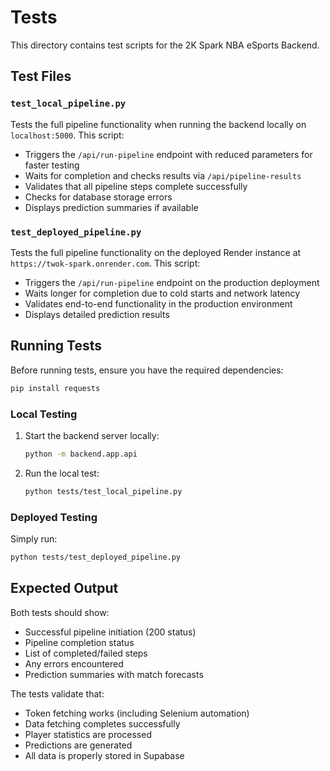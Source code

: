 # Tests

This directory contains test scripts for the 2K Spark NBA eSports Backend.

## Test Files

### `test_local_pipeline.py`
Tests the full pipeline functionality when running the backend locally on `localhost:5000`. This script:
- Triggers the `/api/run-pipeline` endpoint with reduced parameters for faster testing
- Waits for completion and checks results via `/api/pipeline-results`
- Validates that all pipeline steps complete successfully
- Checks for database storage errors
- Displays prediction summaries if available

### `test_deployed_pipeline.py`
Tests the full pipeline functionality on the deployed Render instance at `https://twok-spark.onrender.com`. This script:
- Triggers the `/api/run-pipeline` endpoint on the production deployment
- Waits longer for completion due to cold starts and network latency
- Validates end-to-end functionality in the production environment
- Displays detailed prediction results

## Running Tests

Before running tests, ensure you have the required dependencies:
```bash
pip install requests
```

### Local Testing
1. Start the backend server locally:
   ```bash
   python -m backend.app.api
   ```
2. Run the local test:
   ```bash
   python tests/test_local_pipeline.py
   ```

### Deployed Testing
Simply run:
```bash
python tests/test_deployed_pipeline.py
```

## Expected Output

Both tests should show:
- Successful pipeline initiation (200 status)
- Pipeline completion status
- List of completed/failed steps
- Any errors encountered
- Prediction summaries with match forecasts

The tests validate that:
- Token fetching works (including Selenium automation)
- Data fetching completes successfully
- Player statistics are processed
- Predictions are generated
- All data is properly stored in Supabase
